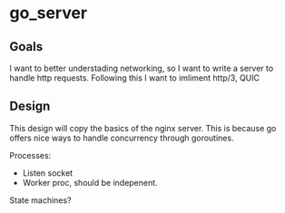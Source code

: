 # go_server

## Goals
I want to better understading networking, so I want to write a server to handle http requests. Following this I want to imliment http/3, QUIC

## Design
This design will copy the basics of the nginx server. This is because go offers nice ways to handle concurrency through goroutines.

Processes:
- Listen socket
- Worker proc, should be indepenent. 




State machines? 
